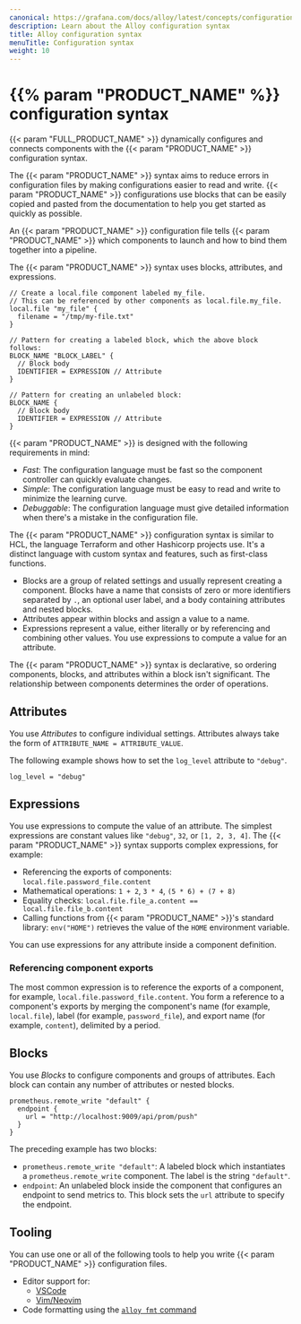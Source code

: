 ```yaml
---
canonical: https://grafana.com/docs/alloy/latest/concepts/configuration-syntax/
description: Learn about the Alloy configuration syntax
title: Alloy configuration syntax
menuTitle: Configuration syntax
weight: 10
---
```


# {{% param "PRODUCT_NAME" %}} configuration syntax

{{< param "FULL_PRODUCT_NAME" >}} dynamically configures and connects components with the {{< param "PRODUCT_NAME" >}} configuration syntax.

The {{< param "PRODUCT_NAME" >}} syntax aims to reduce errors in configuration files by making configurations easier to read and write.
{{< param "PRODUCT_NAME" >}} configurations use blocks that can be easily copied and pasted from the documentation to help you get started as quickly as possible.

An {{< param "PRODUCT_NAME" >}} configuration file tells {{< param "PRODUCT_NAME" >}} which components to launch and how to bind them together into a pipeline.

The {{< param "PRODUCT_NAME" >}} syntax uses blocks, attributes, and expressions.

```alloy
// Create a local.file component labeled my_file.
// This can be referenced by other components as local.file.my_file.
local.file "my_file" {
  filename = "/tmp/my-file.txt"
}

// Pattern for creating a labeled block, which the above block follows:
BLOCK_NAME "BLOCK_LABEL" {
  // Block body
  IDENTIFIER = EXPRESSION // Attribute
}

// Pattern for creating an unlabeled block:
BLOCK_NAME {
  // Block body
  IDENTIFIER = EXPRESSION // Attribute
}
```

{{< param "PRODUCT_NAME" >}} is designed with the following requirements in mind:

* _Fast_: The configuration language must be fast so the component controller can quickly evaluate changes.
* _Simple_: The configuration language must be easy to read and write to minimize the learning curve.
* _Debuggable_: The configuration language must give detailed information when there's a mistake in the configuration file.

The {{< param "PRODUCT_NAME" >}} configuration syntax is similar to HCL, the language Terraform and other Hashicorp projects use.
It's a distinct language with custom syntax and features, such as first-class functions.

* Blocks are a group of related settings and usually represent creating a component.
  Blocks have a name that consists of zero or more identifiers separated by `.`, an optional user label, and a body containing attributes and nested blocks.
* Attributes appear within blocks and assign a value to a name.
* Expressions represent a value, either literally or by referencing and combining other values.
  You use expressions to compute a value for an attribute.

The {{< param "PRODUCT_NAME" >}} syntax is declarative, so ordering components, blocks, and attributes within a block isn't significant.
The relationship between components determines the order of operations.

## Attributes

You use _Attributes_ to configure individual settings.
Attributes always take the form of `ATTRIBUTE_NAME = ATTRIBUTE_VALUE`.

The following example shows how to set the `log_level` attribute to `"debug"`.

```alloy
log_level = "debug"
```

## Expressions

You use expressions to compute the value of an attribute.
The simplest expressions are constant values like `"debug"`, `32`, or `[1, 2, 3, 4]`.
The {{< param "PRODUCT_NAME" >}} syntax supports complex expressions, for example:

* Referencing the exports of components: `local.file.password_file.content`
* Mathematical operations: `1 + 2`, `3 * 4`, `(5 * 6) + (7 + 8)`
* Equality checks: `local.file.file_a.content == local.file.file_b.content`
* Calling functions from {{< param "PRODUCT_NAME" >}}'s standard library: `env("HOME")` retrieves the value of the `HOME` environment variable.

You can use expressions for any attribute inside a component definition.

### Referencing component exports

The most common expression is to reference the exports of a component, for example, `local.file.password_file.content`.
You form a reference to a component's exports by merging the component's name (for example, `local.file`),
label (for example, `password_file`), and export name (for example, `content`), delimited by a period.

## Blocks

You use _Blocks_ to configure components and groups of attributes.
Each block can contain any number of attributes or nested blocks.

```alloy
prometheus.remote_write "default" {
  endpoint {
    url = "http://localhost:9009/api/prom/push"
  }
}
```

The preceding example has two blocks:

* `prometheus.remote_write "default"`: A labeled block which instantiates a `prometheus.remote_write` component.
  The label is the string `"default"`.
* `endpoint`: An unlabeled block inside the component that configures an endpoint to send metrics to.
  This block sets the `url` attribute to specify the endpoint.


## Tooling

You can use one or all of the following tools to help you write {{< param "PRODUCT_NAME" >}} configuration files.

* Editor support for:
  * [VSCode](https://github.com/grafana/vscode-alloy)
  * [Vim/Neovim](https://github.com/grafana/vim-alloy)
* Code formatting using the [`alloy fmt` command][fmt]

[fmt]: ../../reference/cli/fmt/
